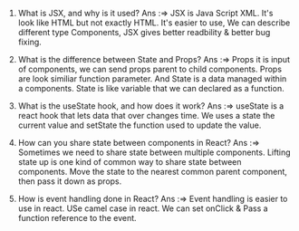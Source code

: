 1. What is JSX, and why is it used? 
Ans :=> JSX is Java Script XML. It's look like HTML but not exactly HTML. It's easier to use, We can describe different type Components, JSX gives better readbility & better bug fixing.


2. What is the difference between State and Props?
Ans :=> Props it is input of components, we can send props parent to child components. Props are look similiar function parameter. And State is a data managed within a components. State is like variable that we can declared as a function.


3. What is the useState hook, and how does it work?
Ans :=> useState is a react hook that lets data that over changes time. We uses a state the current value and setState the function used to update the value.




4. How can you share state between components in React?
Ans :=> Sometimes we need to share state between multiple components. Lifting state up is one kind of common way to share state between components. Move the state to the nearest common parent component, then pass it down as props.



5. How is event handling done in React?
Ans :=> Event handling is easier to use in react. USe camel case in react. We can set onClick & Pass a function reference to the event. 
